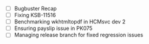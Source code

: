 - [ ] Bugbuster Recap
- [ ] Fixing KSB-11516 
- [ ] Benchmarking wkhtmltopdf in HCMsvc dev 2
- [ ] Ensuring payslip issue in PK075
- [ ] Managing release branch for fixed regression issues